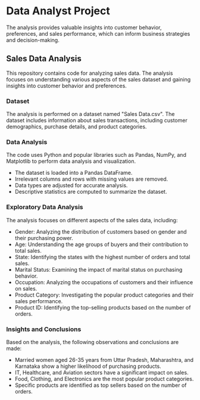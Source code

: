 # Data Analyst Project

The analysis provides valuable insights into customer behavior, preferences, and sales performance, which can inform business strategies and decision-making.

## Sales Data Analysis

This repository contains code for analyzing sales data. The analysis focuses on understanding various aspects of the sales dataset and gaining insights into customer behavior and preferences.

### Dataset

The analysis is performed on a dataset named "Sales Data.csv". The dataset includes information about sales transactions, including customer demographics, purchase details, and product categories.

### Data Analysis

The code uses Python and popular libraries such as Pandas, NumPy, and Matplotlib to perform data analysis and visualization.

- The dataset is loaded into a Pandas DataFrame.
- Irrelevant columns and rows with missing values are removed.
- Data types are adjusted for accurate analysis.
- Descriptive statistics are computed to summarize the dataset.

### Exploratory Data Analysis

The analysis focuses on different aspects of the sales data, including:

- Gender: Analyzing the distribution of customers based on gender and their purchasing power.
- Age: Understanding the age groups of buyers and their contribution to total sales.
- State: Identifying the states with the highest number of orders and total sales.
- Marital Status: Examining the impact of marital status on purchasing behavior.
- Occupation: Analyzing the occupations of customers and their influence on sales.
- Product Category: Investigating the popular product categories and their sales performance.
- Product ID: Identifying the top-selling products based on the number of orders.

### Insights and Conclusions

Based on the analysis, the following observations and conclusions are made:

- Married women aged 26-35 years from Uttar Pradesh, Maharashtra, and Karnataka show a higher likelihood of purchasing products.
- IT, Healthcare, and Aviation sectors have a significant impact on sales.
- Food, Clothing, and Electronics are the most popular product categories.
- Specific products are identified as top sellers based on the number of orders.
